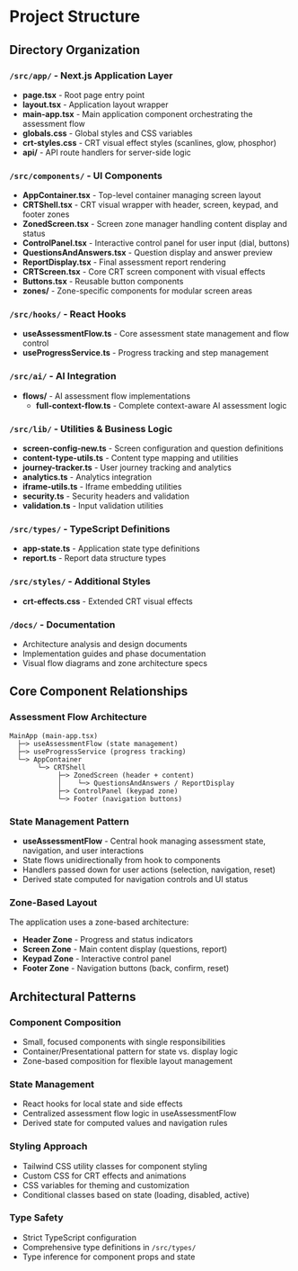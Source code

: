 # Project Structure

## Directory Organization

### `/src/app/` - Next.js Application Layer
- **page.tsx** - Root page entry point
- **layout.tsx** - Application layout wrapper
- **main-app.tsx** - Main application component orchestrating the assessment flow
- **globals.css** - Global styles and CSS variables
- **crt-styles.css** - CRT visual effect styles (scanlines, glow, phosphor)
- **api/** - API route handlers for server-side logic

### `/src/components/` - UI Components
- **AppContainer.tsx** - Top-level container managing screen layout
- **CRTShell.tsx** - CRT visual wrapper with header, screen, keypad, and footer zones
- **ZonedScreen.tsx** - Screen zone manager handling content display and status
- **ControlPanel.tsx** - Interactive control panel for user input (dial, buttons)
- **QuestionsAndAnswers.tsx** - Question display and answer preview
- **ReportDisplay.tsx** - Final assessment report rendering
- **CRTScreen.tsx** - Core CRT screen component with visual effects
- **Buttons.tsx** - Reusable button components
- **zones/** - Zone-specific components for modular screen areas

### `/src/hooks/` - React Hooks
- **useAssessmentFlow.ts** - Core assessment state management and flow control
- **useProgressService.ts** - Progress tracking and step management

### `/src/ai/` - AI Integration
- **flows/** - AI assessment flow implementations
  - **full-context-flow.ts** - Complete context-aware AI assessment logic

### `/src/lib/` - Utilities & Business Logic
- **screen-config-new.ts** - Screen configuration and question definitions
- **content-type-utils.ts** - Content type mapping and utilities
- **journey-tracker.ts** - User journey tracking and analytics
- **analytics.ts** - Analytics integration
- **iframe-utils.ts** - Iframe embedding utilities
- **security.ts** - Security headers and validation
- **validation.ts** - Input validation utilities

### `/src/types/` - TypeScript Definitions
- **app-state.ts** - Application state type definitions
- **report.ts** - Report data structure types

### `/src/styles/` - Additional Styles
- **crt-effects.css** - Extended CRT visual effects

### `/docs/` - Documentation
- Architecture analysis and design documents
- Implementation guides and phase documentation
- Visual flow diagrams and zone architecture specs

## Core Component Relationships

### Assessment Flow Architecture
```
MainApp (main-app.tsx)
  ├─> useAssessmentFlow (state management)
  ├─> useProgressService (progress tracking)
  └─> AppContainer
       └─> CRTShell
            ├─> ZonedScreen (header + content)
            │    └─> QuestionsAndAnswers / ReportDisplay
            ├─> ControlPanel (keypad zone)
            └─> Footer (navigation buttons)
```

### State Management Pattern
- **useAssessmentFlow** - Central hook managing assessment state, navigation, and user interactions
- State flows unidirectionally from hook to components
- Handlers passed down for user actions (selection, navigation, reset)
- Derived state computed for navigation controls and UI status

### Zone-Based Layout
The application uses a zone-based architecture:
- **Header Zone** - Progress and status indicators
- **Screen Zone** - Main content display (questions, report)
- **Keypad Zone** - Interactive control panel
- **Footer Zone** - Navigation buttons (back, confirm, reset)

## Architectural Patterns

### Component Composition
- Small, focused components with single responsibilities
- Container/Presentational pattern for state vs. display logic
- Zone-based composition for flexible layout management

### State Management
- React hooks for local state and side effects
- Centralized assessment flow logic in useAssessmentFlow
- Derived state for computed values and navigation rules

### Styling Approach
- Tailwind CSS utility classes for component styling
- Custom CSS for CRT effects and animations
- CSS variables for theming and customization
- Conditional classes based on state (loading, disabled, active)

### Type Safety
- Strict TypeScript configuration
- Comprehensive type definitions in `/src/types/`
- Type inference for component props and state
